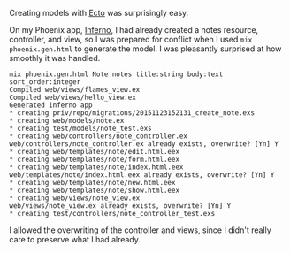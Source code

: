 Creating models with [Ecto]() was surprisingly easy.

On my Phoenix app, [Inferno](github.com/ageiersbach/inferno), I had already created a notes resource, controller, and view, so I was prepared for conflict when I used `mix phoenix.gen.html` to generate the model. I was pleasantly surprised at how smoothly it was handled.

```
mix phoenix.gen.html Note notes title:string body:text sort_order:integer
Compiled web/views/flames_view.ex
Compiled web/views/hello_view.ex
Generated inferno app
* creating priv/repo/migrations/20151123152131_create_note.exs
* creating web/models/note.ex
* creating test/models/note_test.exs
* creating web/controllers/note_controller.ex
web/controllers/note_controller.ex already exists, overwrite? [Yn] Y
* creating web/templates/note/edit.html.eex
* creating web/templates/note/form.html.eex
* creating web/templates/note/index.html.eex
web/templates/note/index.html.eex already exists, overwrite? [Yn] Y
* creating web/templates/note/new.html.eex
* creating web/templates/note/show.html.eex
* creating web/views/note_view.ex
web/views/note_view.ex already exists, overwrite? [Yn] Y
* creating test/controllers/note_controller_test.exs
 ```
 
 I allowed the overwriting of the controller and views, since I didn't really care to preserve what I had already. 
 
 
